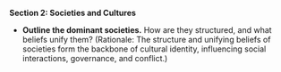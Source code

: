 
**Section 2: Societies and Cultures**
- **Outline the dominant societies.** How are they structured, and what beliefs unify them? (Rationale: The structure and unifying beliefs of societies form the backbone of cultural identity, influencing social interactions, governance, and conflict.)
